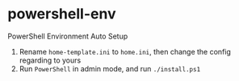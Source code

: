 # powershell-env
PowerShell Environment Auto Setup

1. Rename `home-template.ini` to `home.ini`, then change the config regarding to yours
2. Run `PowerShell` in admin mode, and run `./install.ps1`